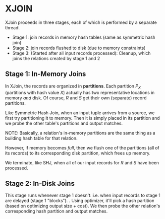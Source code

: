 # XJOIN

XJoin proceeds in three stages, each of which is performed by a separate thread.

- Stage 1: join records in memory hash tables (same as symmetric hash join)
- Stage 2: join records flushed to disk (due to memory constraints)
- Stage 3: (Started after all input records processed): Cleanup, which joins the relations created by stage 1 and 2

## Stage 1: In-Memory Joins

In XJoin, the records are organized in **partitions**. Each partition $P_X$ (partitions with hash value $X$) actually has two representative locations in memory *and* disk. Of course, $R$ and $S$ get their own (separate) record partitions. 

Like Symmetric Hash Join, when an input tuple arrives from a source, we first try partitioning it to memory. Then it is simply placed in its partition and we probe the other table's partitions and output matches.

NOTE: Basically, a relation's in-memory partitions are the same thing as a building hash table for that relation. 

However, if memory becomes *full*, then we flush one of the partitions (all of its records) to its corresponding disk partition, which frees up memory. 

We terminate, like SHJ, when all of our input records for $R$ and $S$ have been processed. 

## Stage 2: In-Disk Joins

This stage runs whenever stage 1 doesn't: i.e. when input records to stage 1 are delayed (stage 1 "blocks"). . Using optimizer, it'll pick a hash partition (based on optimizing output size + cost). We then probe the other relation's corresponding hash partition and output matches. 





